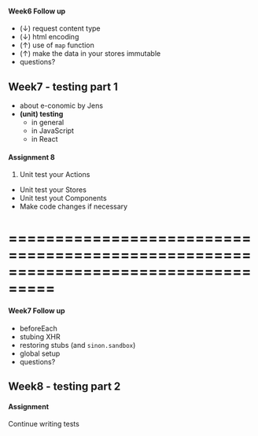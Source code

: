 #### Week6 Follow up
* (↓) request content type
* (↓) html encoding
* (↑) use of `map` function
* (↑) make the data in your stores immutable
* questions?

Week7 - testing part 1
---------------
* about e-conomic by Jens
* **(unit) testing**
  * in general
  * in JavaScript
  * in React
  
#### Assignment 8
1. Unit test your Actions
* Unit test your Stores
* Unit test yout Components
* Make code changes if necessary 

===================================================================================
===================================================================================
#### Week7 Follow up
* beforeEach
* stubing XHR
* restoring stubs (and `sinon.sandbox`)
* global setup
* questions?

Week8 - testing part 2
---------------

#### Assignment 
Continue writing tests
